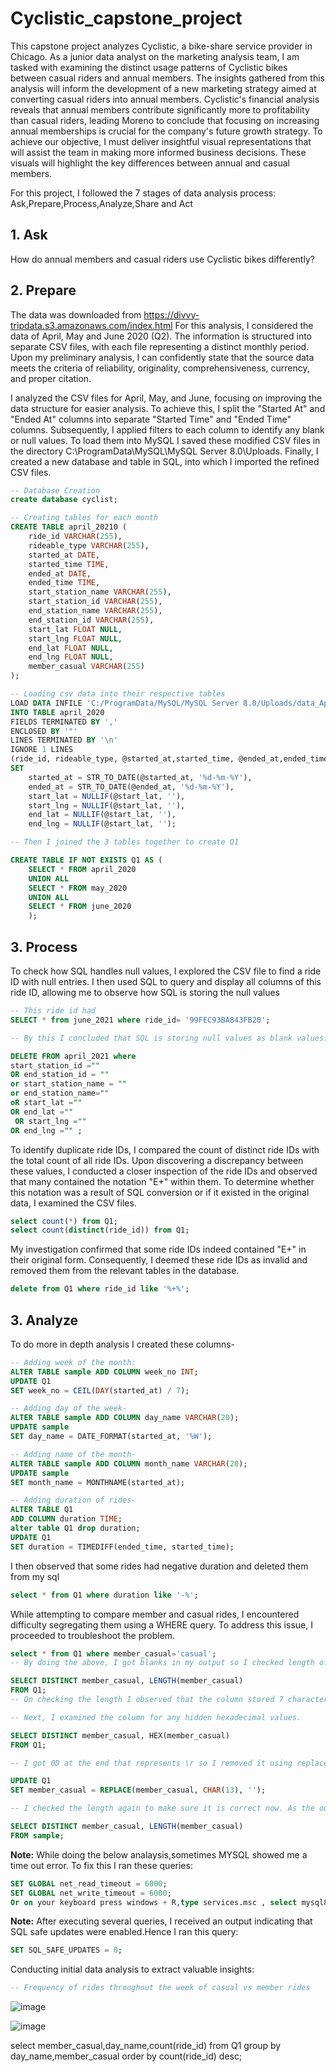 # Cyclistic_capstone_project
This capstone project analyzes Cyclistic, a bike-share service provider in Chicago. As a junior data analyst on the marketing analysis team, I am tasked with examining the distinct usage patterns of Cyclistic bikes between casual riders and annual members. ​The insights gathered from this analysis will inform the development of a new marketing strategy aimed at converting casual riders into annual members. Cyclistic's financial analysis reveals that annual members contribute significantly more to profitability than casual riders, leading Moreno to conclude that focusing on increasing annual memberships is crucial for the company's future growth strategy.
To achieve our objective, I must deliver insightful visual representations that will assist the team in making more informed business decisions. These visuals will highlight the key differences between annual and casual members.

For this project, I followed the 7 stages of data analysis process: Ask,Prepare,Process,Analyze,Share and Act

## 1. Ask ##
How do annual members and casual riders use Cyclistic bikes differently?

## 2. Prepare ##
The data was downloaded from https://divvy-tripdata.s3.amazonaws.com/index.html
For this analysis, I considered the data of April, May and June 2020 (Q2). The information is structured into separate CSV files, with each file representing a distinct monthly period. 
​Upon my preliminary analysis, I can confidently state that the source data meets the criteria of reliability, originality, comprehensiveness, currency, and proper citation.

I analyzed the CSV files for April, May, and June, focusing on improving the data structure for easier analysis. To achieve this, I split the "Started At" and "Ended At" columns into separate "Started Time" and "Ended Time" columns. Subsequently, I applied filters to each column to identify any blank or null values. To load them into MySQL I saved these modified CSV files in the directory C:\ProgramData\MySQL\MySQL Server 8.0\Uploads. Finally, I created a new database and table in SQL, into which I imported the refined CSV files.

```sql
-- Database Creation
create database cyclist;

-- Creating tables for each month
CREATE TABLE april_20210 (
    ride_id VARCHAR(255),
    rideable_type VARCHAR(255),
    started_at DATE,
    started_time TIME,
    ended_at DATE,
    ended_time TIME,
    start_station_name VARCHAR(255),
    start_station_id VARCHAR(255),
    end_station_name VARCHAR(255), 	
    end_station_id VARCHAR(255),
    start_lat FLOAT NULL,
    start_lng FLOAT NULL,
    end_lat FLOAT NULL,
    end_lng FLOAT NULL,
    member_casual VARCHAR(255)
);

-- Loading csv data into their respective tables 
LOAD DATA INFILE 'C:/ProgramData/MySQL/MySQL Server 8.0/Uploads/data_April_2020.csv'
INTO TABLE april_2020
FIELDS TERMINATED BY ','
ENCLOSED BY '"'
LINES TERMINATED BY '\n'
IGNORE 1 LINES
(ride_id, rideable_type, @started_at,started_time, @ended_at,ended_time, start_station_name, start_station_id, end_station_name, end_station_id, @start_lat, @start_lng, @end_lat, @end_lng, member_casual)
SET
    started_at = STR_TO_DATE(@started_at, '%d-%m-%Y'),
    ended_at = STR_TO_DATE(@ended_at, '%d-%m-%Y'),
    start_lat = NULLIF(@start_lat, ''),
    start_lng = NULLIF(@start_lat, ''),
    end_lat = NULLIF(@start_lat, ''),
    end_lng = NULLIF(@start_lat, '');

-- Then I joined the 3 tables together to create Q1

CREATE TABLE IF NOT EXISTS Q1 AS ( 
	SELECT * FROM april_2020
	UNION ALL 
	SELECT * FROM may_2020
	UNION ALL 
	SELECT * FROM june_2020
    );

```
## 3. Process ##

​To check how SQL handles null values, I explored the CSV file to find a ride ID with null entries. I then used SQL to query and display all columns of this ride ID, allowing me to observe how SQL is storing the null values

```sql
-- This ride id had 
SELECT * from june_2021 where ride_id= '99FEC93BA843FB20';

-- By this I concluded that SQL is storing null values as blank values. I then deleted the blank values

DELETE FROM april_2021 where 
start_station_id =""
OR end_station_id = ""  
or start_station_name = ""
or end_station_name=""
oR start_lat =""
OR end_lat ="" 
 OR start_lng =""
OR end_lng ="" ;

```
To identify duplicate ride IDs, I compared the count of distinct ride IDs with the total count of all ride IDs. Upon discovering a discrepancy between these values, I conducted a closer inspection of the ride IDs and observed that many contained the notation "E+" within them. To determine whether this notation was a result of SQL conversion or if it existed in the original data, I examined the CSV files.

```sql
select count(*) from Q1;
select count(distinct(ride_id)) from Q1;
```
 ​My investigation confirmed that some ride IDs indeed contained "E+" in their original form. Consequently, I deemed these ride IDs as invalid and removed them from the relevant tables in the database.
```sql
delete from Q1 where ride_id like '%+%';
```

## 3. Analyze ##

To do more in depth analysis I created these columns-

```sql
-- Adding week of the month:
ALTER TABLE sample ADD COLUMN week_no INT;
UPDATE Q1
SET week_no = CEIL(DAY(started_at) / 7);

-- Adding day of the week-
ALTER TABLE sample ADD COLUMN day_name VARCHAR(20);
UPDATE sample
SET day_name = DATE_FORMAT(started_at, '%W');

-- Adding name of the month-
ALTER TABLE sample ADD COLUMN month_name VARCHAR(20);
UPDATE sample
SET month_name = MONTHNAME(started_at);

-- Adding duration of rides-
ALTER TABLE Q1
ADD COLUMN duration TIME;
alter table Q1 drop duration;
UPDATE Q1
SET duration = TIMEDIFF(ended_time, started_time);
```
I then observed that some rides had negative duration and deleted them from my sql
```sql
select * from Q1 where duration like '-%';
```

While attempting to compare member and casual rides, I encountered difficulty segregating them using a WHERE query. To address this issue, I proceeded to troubleshoot the problem.
```sql
select * from Q1 where member_casual='casual';
-- By doing the above, I got blanks in my output so I checked length of the member_casual column to see if any hidden character or blank space is present

SELECT DISTINCT member_casual, LENGTH(member_casual) 
FROM Q1;
-- On checking the length I observed that the column stored 7 characters instead of 6 characters. 

-- Next, I examined the column for any hidden hexadecimal values.

SELECT DISTINCT member_casual, HEX(member_casual)
FROM Q1;

-- I got 0D at the end that represents \r so I removed it using replace

UPDATE Q1 
SET member_casual = REPLACE(member_casual, CHAR(13), '');

-- I checked the length again to make sure it is correct now. As the output was 6 characters I can continue with my analysis

SELECT DISTINCT member_casual, LENGTH(member_casual) 
FROM sample;

```

**Note:** While doing the below analaysis,sometimes MYSQL showed me a time out error. To fix this I ran these queries:

```sql
SET GLOBAL net_read_timeout = 6000;
SET GLOBAL net_write_timeout = 6000;
Or on your keyboard press windows + R,type services.msc , select mysql80 and press restart
```

**Note:** After executing several queries, I received an output indicating that SQL safe updates were enabled.Hence I ran this query: 
```sql
SET SQL_SAFE_UPDATES = 0;
```


Conducting initial data analysis to extract valuable insights:

```sql
-- Frequency of rides throughout the week of casual vs member rides
```
![image](https://github.com/user-attachments/assets/93f7a205-5c17-442f-982b-d5804ba77f74)

![image](https://github.com/user-attachments/assets/acdd9ea3-7e07-4a3d-8107-89dcfc49741b)


select member_casual,day_name,count(ride_id) from Q1 group by day_name,member_casual order by count(ride_id) desc;


